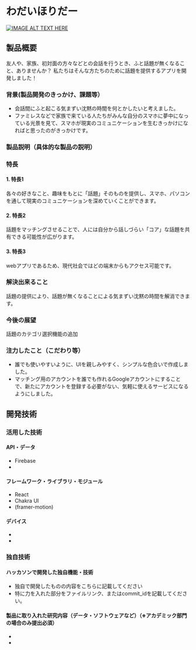 # わだいほりだー

[![IMAGE ALT TEXT HERE](https://jphacks.com/wp-content/uploads/2022/08/JPHACKS2022_ogp.jpg)](https://www.youtube.com/watch?v=LUPQFB4QyVo)

## 製品概要
友人や、家族、初対面の方々などとの会話を行うとき、ふと話題が無くなること、ありませんか？
私たちはそんな方たちのために話題を提供するアプリを開発しました！
 
### 背景(製品開発のきっかけ、課題等）
* 会話間にふと起こる気まずい沈黙の時間を何とかしたいと考えました。
* ファミレスなどで家族で来ている人たちがみんな自分のスマホに夢中になっている光景を見て、スマホが現実のコミュニケーションを生むきっかけになればと思ったのがきっかけです。
### 製品説明（具体的な製品の説明）
### 特長
#### 1. 特長1
各々の好きなこと、趣味をもとに「話題」そのものを提供し、スマホ、パソコンを通して現実のコミュニケーションを深めていくことができます。
#### 2. 特長2
話題をマッチングさせることで、人には自分から話しづらい「コア」な話題を共有できる可能性が広がります。
#### 3. 特長3
webアプリであるため、現代社会ではどの端末からもアクセス可能です。
### 解決出来ること
話題の提供により、話題が無くなることによる気まずい沈黙の時間を解消できます。
### 今後の展望
話題のカテゴリ選択機能の追加
### 注力したこと（こだわり等）
* 誰でも使いやすいように、UIを親しみやすく、シンプルな色合いで作成しました。
* マッチング用のアカウントを誰でも作れるGoogleアカウントにすることで、新たにアカウントを登録する必要がない、気軽に使えるサービスになるようにしました。

## 開発技術
### 活用した技術
#### API・データ
* Firebase
* 

#### フレームワーク・ライブラリ・モジュール
* React
* Chakra UI
* (framer-motion)

#### デバイス
* 
* 

### 独自技術
#### ハッカソンで開発した独自機能・技術
* 独自で開発したものの内容をこちらに記載してください
* 特に力を入れた部分をファイルリンク、またはcommit_idを記載してください。

#### 製品に取り入れた研究内容（データ・ソフトウェアなど）（※アカデミック部門の場合のみ提出必須）
* 
* 
